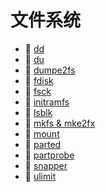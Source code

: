 # 文件系统

* 📄 [dd](文件系统/dd.md)
* 📄 [du](文件系统/du.md)
* 📄 [dumpe2fs](文件系统/dumpe2fs.md)
* 📄 [fdisk](文件系统/fdisk.md)
* 📄 [fsck](文件系统/fsck.md)
* 📄 [initramfs](文件系统/initramfs.md)
* 📄 [lsblk](文件系统/lsblk.md)
* 📄 [mkfs & mke2fx](文件系统/mkfs%20&%20mke2fx.md)
* 📄 [mount](文件系统/mount.md)
* 📄 [parted](文件系统/parted.md)
* 📄 [partprobe](文件系统/partprobe.md)
* 📄 [snapper](文件系统/snapper.md)
* 📄 [ulimit](文件系统/ulimit.md)

‍
